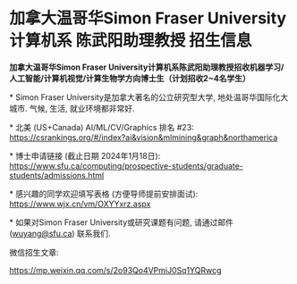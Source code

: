 # 加拿大温哥华Simon Fraser University计算机系 陈武阳助理教授 招生信息

**加拿大温哥华Simon Fraser University计算机系陈武阳助理教授招收机器学习/人工智能/计算机视觉/计算生物学方向博士生（计划招收2~4名学生）**

\* Simon Fraser University是加拿大著名的公立研究型大学, 地处温哥华国际化大城市. 气候, 生活, 就业环境都非常好.

\* 北美 (US+Canada) AI/ML/CV/Graphics 排名 #23: https://csrankings.org/#/index?ai&vision&mlmining&graph&northamerica

\* 博士申请链接 (截止日期 2024年1月18日): https://www.sfu.ca/computing/prospective-students/graduate-students/admissions.html

\* 感兴趣的同学欢迎填写表格 (方便导师提前安排面试): https://www.wjx.cn/vm/OXYYxrz.aspx

\* 如果对Simon Fraser University或研究课题有问题, 请通过邮件 ([wuyang@sfu.ca](mailto:wuyang@sfu.ca)) 联系我们.

微信招生文章:

https://mp.weixin.qq.com/s/2o93Qo4VPmiJ0Sq1YQRwcg